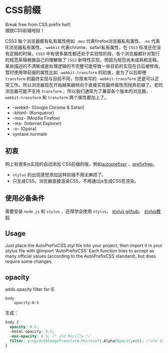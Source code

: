 # CSS前缀

Break free from CSS prefix hell!  
摆脱CSS前缀地狱！   

CSS3 每个浏览器都有私有属性例如 `-moz` 代表firefox浏览器私有属性、`-ms` 代表IE浏览器私有属性、`-webkit` 代表chrome、safari私有属性，在 `CSS3` 标准还在没有定稿的时候，`CSS3` 中有很多属性都还处于实验性阶段，各个浏览器都针对暂行的规范草稿根据自己的理解做了 `CSS3` 新特性实现，但因为规范尚未成熟和定稿，某些描述的不清晰或是处理逻辑的不完整可能导致一些目前的实现在日后被修改。暂时使用带前缀的属性比如 `-webkit-transform` 的初衷，是为了以后即便 `transform` 的最终实现与目前不同，你原来写的 `-webkit-transform` 还是可以正常工作。所以浏览器现在开始越来越倾向于直接实现最终属性而抛弃前缀了。老的浏览器可能不支持 `transform` ，所以我们通常为了兼容各个版本的浏览器，`-webkit-transform` 和 `transform` 两个属性都加上了。   


- -webkit- (Google Chrome & Safari)
- -khtml- (Konqueror)
- -moz- (Mozilla Firefox)
- -ms- (Internet Explorer)
- -o- (Opéra)
- syntaxe normale

## 初衷

网上有很多js实现的自动添加 CSS前缀的哦，例如[autoprefixer](https://github.com/postcss/autoprefixer) 、[prefixfree](http://leaverou.github.com/prefixfree/)。  

* `stylus` 的出现感觉添加这种前缀不用太麻烦了。
* 只生成CSS，浏览器直接渲染CSS，不用通过js生成CSS在渲染。


## 使用必备条件

需要安装 `node.js` 和 `stylus` ，还得学会使用 `stylus`， [stylus github](https://github.com/stylus/stylus)， [stylus教程](http://jslite.io/2015/04/27/stylus%E8%8F%9C%E9%B8%9F%E5%85%A5%E9%97%A8%E4%BD%BF%E7%94%A8%E6%96%B9%E6%B3%95/)

## Usage

Just place the AutoPrefixCSS.styl file into your project, then import it in your stylus file with @import 'AutoPrefixCSS' Each function tries to accept as many official values (according to the AutoPrefixCSS standard), but does require some changes.


## opacity
adds opacity filter for IE

```
body
    opacity:0.5
```

生成：

```css
body {
  opacity: 0.5;
  -khtml-opacity: 0.5;
  -moz-opacity: 0.5; /* old Mozilla */
  filter: progid:DXImageTransform.Microsoft.Alpha(Opacity=50); /*old IE */
}
```